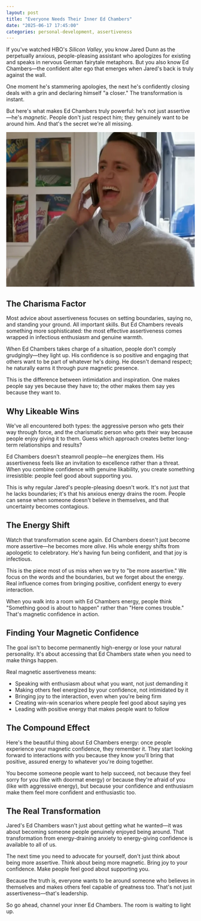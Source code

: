 ```yaml
---
layout: post
title: "Everyone Needs Their Inner Ed Chambers"
date: "2025-06-17 17:45:00"
categories: personal-development, assertiveness
---
```


If you've watched HBO's *Silicon Valley*, you know Jared Dunn as the perpetually anxious, people-pleasing assistant who apologizes for existing and speaks in nervous German fairytale metaphors. But you also know Ed Chambers—the confident alter ego that emerges when Jared's back is truly against the wall.

One moment he's stammering apologies, the next he's confidently closing deals with a grin and declaring himself "a closer." The transformation is instant.

But here's what makes Ed Chambers truly powerful: he's not just assertive—he's *magnetic*. People don't just respect him; they genuinely want to be around him. And that's the secret we're all missing.

![ed chambers](./ed.png)

## The Charisma Factor

Most advice about assertiveness focuses on setting boundaries, saying no, and standing your ground. All important skills. But Ed Chambers reveals something more sophisticated: the most effective assertiveness comes wrapped in infectious enthusiasm and genuine warmth.

When Ed Chambers takes charge of a situation, people don't comply grudgingly—they light up. His confidence is so positive and engaging that others want to be part of whatever he's doing. He doesn't demand respect; he naturally earns it through pure magnetic presence.

This is the difference between intimidation and inspiration. One makes people say yes because they have to; the other makes them say yes because they want to.

## Why Likeable Wins

We've all encountered both types: the aggressive person who gets their way through force, and the charismatic person who gets their way because people enjoy giving it to them. Guess which approach creates better long-term relationships and results?

Ed Chambers doesn't steamroll people—he energizes them. His assertiveness feels like an invitation to excellence rather than a threat. When you combine confidence with genuine likability, you create something irresistible: people feel good about supporting you.

This is why regular Jared's people-pleasing doesn't work. It's not just that he lacks boundaries; it's that his anxious energy drains the room. People can sense when someone doesn't believe in themselves, and that uncertainty becomes contagious.

## The Energy Shift

Watch that transformation scene again. Ed Chambers doesn't just become more assertive—he becomes more *alive*. His whole energy shifts from apologetic to celebratory. He's having fun being confident, and that joy is infectious.

This is the piece most of us miss when we try to "be more assertive." We focus on the words and the boundaries, but we forget about the energy. Real influence comes from bringing positive, confident energy to every interaction.

When you walk into a room with Ed Chambers energy, people think "Something good is about to happen" rather than "Here comes trouble." That's magnetic confidence in action.

## Finding Your Magnetic Confidence

The goal isn't to become permanently high-energy or lose your natural personality. It's about accessing that Ed Chambers state when you need to make things happen.

Real magnetic assertiveness means:
- Speaking with enthusiasm about what you want, not just demanding it
- Making others feel energized by your confidence, not intimidated by it
- Bringing joy to the interaction, even when you're being firm
- Creating win-win scenarios where people feel good about saying yes
- Leading with positive energy that makes people want to follow

## The Compound Effect

Here's the beautiful thing about Ed Chambers energy: once people experience your magnetic confidence, they remember it. They start looking forward to interactions with you because they know you'll bring that positive, assured energy to whatever you're doing together.

You become someone people want to help succeed, not because they feel sorry for you (like with doormat energy) or because they're afraid of you (like with aggressive energy), but because your confidence and enthusiasm make them feel more confident and enthusiastic too.

## The Real Transformation

Jared's Ed Chambers wasn't just about getting what he wanted—it was about becoming someone people genuinely enjoyed being around. That transformation from energy-draining anxiety to energy-giving confidence is available to all of us.

The next time you need to advocate for yourself, don't just think about being more assertive. Think about being more magnetic. Bring joy to your confidence. Make people feel good about supporting you.

Because the truth is, everyone wants to be around someone who believes in themselves and makes others feel capable of greatness too. That's not just assertiveness—that's leadership.

So go ahead, channel your inner Ed Chambers. The room is waiting to light up.
